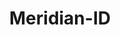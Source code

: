 ---
title: Meridian-ID
slug: meridian-id
f_state:
- cms/state/idaho.md
f_locations:
- cms/payday-loan/access-recovery-service-857.md
- cms/payday-loan/check-go-9732.md
- cms/payday-loan/fasdtbucks-meridian-idaho-llc-17529.md
- cms/payday-loan/high-speed-cash-19399.md
- cms/payday-loan/money-4-you-21105.md
- cms/payday-loan/money-4-you-21107.md
- cms/payday-loan/money-4-you-21108.md
- cms/payday-loan/moneytree-21867.md
- cms/payday-loan/moneytree-21872.md
- cms/payday-loan/moneytree-21873.md
- cms/payday-loan/payday-23715.md
- cms/payday-loan/singers-insta-cash-26496.md
updated-on: '2024-05-30T13:41:28.615Z'
created-on: '2024-05-30T13:41:28.615Z'
published-on: '2024-05-30T13:54:32.469Z'
f_city: Meridian
layout: '[city].html'
tags: city
---